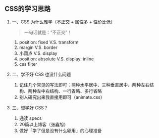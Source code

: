 ## CSS的学习思路
1. 一、CSS 为什么难学（不正交 + 属性多 + 性价比低）
	> 一句话就是：“不正交”！
	1. position: fixed V.S. transform
	2. margin V.S. border
	3. 小圆点 V.S. display
	4. position: absolute V.S. display: inline
	5. css filter

2. 二、学不好 CSS 也没什么问题
	1. 记住几个常见的写法即可：两种水平居中、三种垂直居中、两种左右结构、两种左中右结构、一行省略、多行省略
	2. 别人研究出来我直接用即可（animate.css）

3. 三、想学好 CSS？
	1. 通读 specs
	2. 20篇以上博客（张鑫旭）
	3. 做好「学了但是没有什么卵用」的心理准备